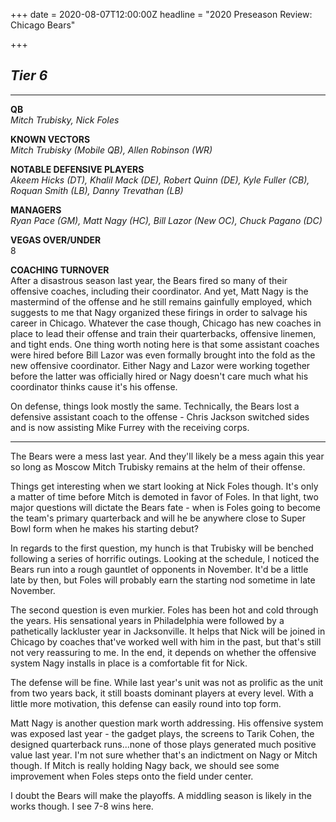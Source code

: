 +++
date = 2020-08-07T12:00:00Z
headline = "2020 Preseason Review: Chicago Bears"

+++
## **_Tier 6_**

***

**QB**  
_Mitch Trubisky, Nick Foles_

**KNOWN VECTORS**  
_Mitch Trubisky (Mobile QB), Allen Robinson (WR)_

**NOTABLE DEFENSIVE PLAYERS**  
_Akeem Hicks (DT), Khalil Mack (DE), Robert Quinn (DE), Kyle Fuller (CB), Roquan Smith (LB), Danny Trevathan (LB)_

**MANAGERS**  
_Ryan Pace (GM), Matt Nagy (HC), Bill Lazor (New OC), Chuck Pagano (DC)_

**VEGAS OVER/UNDER**  
8

**COACHING TURNOVER**  
After a disastrous season last year, the Bears fired so many of their offensive coaches, including their coordinator. And yet, Matt Nagy is the mastermind of the offense and he still remains gainfully employed, which suggests to me that Nagy organized these firings in order to salvage his career in Chicago. Whatever the case though, Chicago has new coaches in place to lead their offense and train their quarterbacks, offensive linemen, and tight ends. One thing worth noting here is that some assistant coaches were hired before Bill Lazor was even formally brought into the fold as the new offensive coordinator. Either Nagy and Lazor were working together before the latter was officially hired or Nagy doesn't care much what his coordinator thinks cause it's his offense.

On defense, things look mostly the same. Technically, the Bears lost a defensive assistant coach to the offense - Chris Jackson switched sides and is now assisting Mike Furrey with the receiving corps.

***

The Bears were a mess last year. And they'll likely be a mess again this year so long as Moscow Mitch Trubisky remains at the helm of their offense.

Things get interesting when we start looking at Nick Foles though. It's only a matter of time before Mitch is demoted in favor of Foles. In that light, two major questions will dictate the Bears fate  - when is Foles going to become the team's primary quarterback and will he be anywhere close to Super Bowl form when he makes his starting debut?

In regards to the first question, my hunch is that Trubisky will be benched following a series of horrific outings. Looking at the schedule, I noticed the Bears run into a rough gauntlet of opponents in November. It'd be a little late by then, but Foles will probably earn the starting nod sometime in late November.

The second question is even murkier. Foles has been hot and cold through the years. His sensational years in Philadelphia were followed by a pathetically lackluster year in Jacksonville. It helps that Nick will be joined in Chicago by coaches that've worked well with him in the past, but that's still not very reassuring to me. In the end, it depends on whether the offensive system Nagy installs in place is a comfortable fit for Nick.

The defense will be fine. While last year's unit was not as prolific as the unit from two years back, it still boasts dominant players at every level. With a little more motivation, this defense can easily round into top form.

Matt Nagy is another question mark worth addressing. His offensive system was exposed last year - the gadget plays, the screens to Tarik Cohen, the designed quarterback runs...none of those plays generated much positive value last year. I'm not sure whether that's an indictment on Nagy or Mitch though. If Mitch is really holding Nagy back, we should see some improvement when Foles steps onto the field under center.

I doubt the Bears will make the playoffs. A middling season is likely in the works though. I see 7-8 wins here.